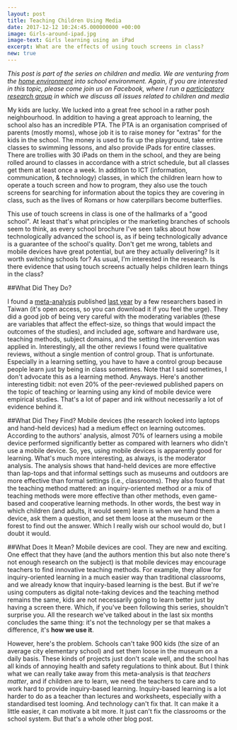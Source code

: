 ```yaml
---
layout: post
title: Teaching Children Using Media
date: 2017-12-12 10:24:45.000000000 +00:00
image: Girls-around-ipad.jpg
image-text: Girls learning using an iPad
excerpt: What are the effects of using touch screens in class?
new: true
---
```


*This post is part of the series on children and media. We are venturing from the [home environment](https://galpod.com/parents-vs-media) into school environment. Again, if you are interested in this topic, please come join us on Facebook, where I run a [participatory research group](https://www.facebook.com/groups/1456686561021212/) in which we discuss all issues related to children and media*


My kids are lucky. We lucked into a great free school in a rather posh neighbourhood. In addition to having a great approach to learning, the school also has an incredible PTA. The PTA is an organisation comprised of parents (mostly moms), whose job it is to raise money for "extras" for the kids in the school. The money is used to fix up the playground, take entire classes to swimming lessons, and also provide iPads for entire classes. There are trollies with 30 iPads on them in the school, and they are being rolled around to classes in accordance with a strict schedule, but all classes get them at least once a week. In addition to ICT (information, communication, & technology) classes, in which the children learn how to operate a touch screen and how to program, they also use the touch screens for searching for information about the topics they are covering in class, such as the lives of Romans or how caterpillars become butterflies.

This use of touch screens in class is one of the hallmarks of a "good school". At least that's what principles or the marketing branches of schools seem to think, as every school brochure I've seen talks about how technologically advanced the school is, as if being technologically advance is a guarantee of the school's quality. Don't get me wrong, tablets and mobile devices have great potential, but are they actually delivering? Is it worth switching schools for? As usual, I'm interested in the research. Is there evidence that using touch screens actually helps children learn things in the class?

##What Did They Do?

I found a [meta-analysis](https://galpod.com/glossary#meta-analysis) published [last year](https://www.sciencedirect.com/science/article/pii/S0360131515300804) by a few researchers based in Taiwan (it's open access, so you can download it if you feel the urge). They did a good job of being very careful with the moderating variables (these are variables that affect the effect-size, so things that would impact the outcomes of the studies), and included age, software and hardware use, teaching methods, subject domains, and the setting the intervention was applied in. Interestingly, all the other reviews I found were qualitative reviews, without a single mention of control group. That is unfortunate. Especially in a learning setting, you have to have a control group because people learn just by being in class sometimes. Note that I said sometimes, I don't advocate this as a learning method. Anyways. Here's another interesting tidbit: not even 20% of the peer-reviewed published papers on the topic of teaching or learning using any kind of mobile device were empirical studies. That's a lot of paper and ink without necessarily a lot of evidence behind it.

##What Did They Find?
Mobile devices (the research looked into laptops and hand-held devices) had a medium effect on learning outcomes. According to the authors' analysis, almost 70% of learners using a mobile device performed significantly better as compared with learners who didn't use a mobile device. So, yes, using mobile devices is apparently good for learning. What's much more interesting, as always, is the moderator analysis.
The analysis shows that hand-held devices are more effective than lap-tops and that informal settings such as museums and outdoors are more effective than formal settings (i.e., classrooms). They also found that the teaching method mattered: an inquiry-oriented method or a mix of teaching methods were more effective than other methods, even game-based and cooperative learning methods. In other words, the best way in which children (and adults, it would seem) learn is when we hand them a device, ask them a question, and set them loose at the museum or the forest to find out the answer. Which I really wish our school would do, but I doubt it would.

##What Does It Mean?
Mobile devices are cool. They are new and exciting. One effect that they have (and the authors mention this but also note there's not enough research on the subject) is that mobile devices may encourage teachers to find innovative teaching methods. For example, they allow for inquiry-oriented learning in a much easier way than traditional classrooms, and we already know that inquiry-based learning is the best. But if we're using computers as digital note-taking devices and the teaching method remains the same, kids are not necessarily going to learn better just by having a screen there. Which, if you've been following this series, shouldn't surprise you. All the research we've talked about in the last six months concludes the same thing: it's not the technology per se that makes a difference, it's **how we use it**.

However, here's the problem. Schools can't take 900 kids (the size of an average city elementary school) and set them loose in the museum on a daily basis. These kinds of projects just don't scale well, and the school has all kinds of annoying health and safety regulations to think about. But I think what we can really take away from this meta-analysis is that *teachers matter*, and if children are to learn, we need the teachers to care and to work hard to provide inquiry-based learning. Inquiry-based learning is a lot harder to do as a teacher than lectures and worksheets, especially with a standardised test looming. And technology can't fix that. It can make it a little easier, it can motivate a bit more. It just can't fix the classrooms or the school system. But that's a whole other blog post.
